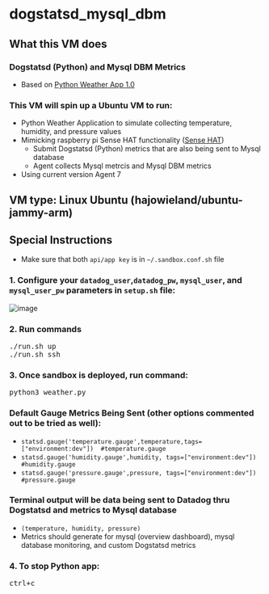 # dogstatsd_mysql_dbm

## What this VM does
### <h3>Dogstatsd (Python) and Mysql DBM Metrics</h3>
- Based on [Python Weather App 1.0](https://datadoghq.atlassian.net/wiki/spaces/TS/pages/2789376418/Dogstatsd+Exercise+Python)<p></p>


### This VM will spin up a Ubuntu VM to run:
- Python Weather Application to simulate collecting temperature, humidity, and pressure values
- Mimicking raspberry pi Sense HAT functionality ([Sense HAT](https://www.raspberrypi.com/products/sense-hat/))
  - Submit Dogstatsd (Python) metrics that are also being sent to Mysql database
  - Agent collects Mysql metrcis and Mysql DBM metrics
- Using current version Agent 7

## VM type: Linux Ubuntu (hajowieland/ubuntu-jammy-arm)

## Special Instructions

- Make sure that both `api/app key` is in `~/.sandbox.conf.sh` file

### 1. Configure your `datadog_user`,`datadog_pw`, `mysql_user`, and `mysql_user_pw` parameters in `setup.sh` file:

![image](https://github.com/Dog-Gone-Earl/Made_Sandboxes/assets/107069502/ec0196ad-d947-4fe7-8df6-fd544acad9b2)

### 2. Run commands
<pre>./run.sh up
./run.sh ssh </pre>

### 3. Once sandbox is deployed, run command:

<pre>python3 weather.py</pre>
<h3>Default Gauge Metrics Being Sent (other options commented out to be tried as well):</h3>

- `statsd.gauge('temperature.gauge',temperature,tags=["environment:dev"])  #temperature.gauge`
- `statsd.gauge('humidity.gauge',humidity, tags=["environment:dev"])       #humidity.gauge`
- `statsd.gauge('pressure.gauge',pressure, tags=["environment:dev"])       #pressure.gauge`
### Terminal output will be data being sent to Datadog thru Dogstatsd and metrics to Mysql database
-  `(temperature, humidity, pressure)`
-  Metrics should generate for mysql (overview dashboard), mysql database monitoring, and custom Dogstatsd metrics
### 4. To stop Python app:
<pre>ctrl+c</pre>
